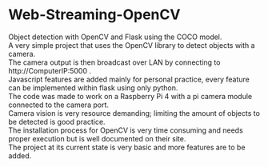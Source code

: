 # Web-Streaming-OpenCV
Object detection with OpenCV and Flask using the COCO model.\
A very simple project that uses the OpenCV library to detect objects with a camera.\
The camera output is then broadcast over LAN by connecting to http://ComputerIP:5000 .\
Javascript features are added mainly for personal practice, every feature can be implemented within flask using only python. \
The code was made to work on a Raspberry Pi 4 with a pi camera module connected to the camera port.\
Camera vision is very resource demanding; limiting the amount of objects to be detected is good practice.\
The installation process for OpenCV is very time consuming and needs proper execution but is well documented on their site.\
The project at its current state is very basic and more features are to be added.
